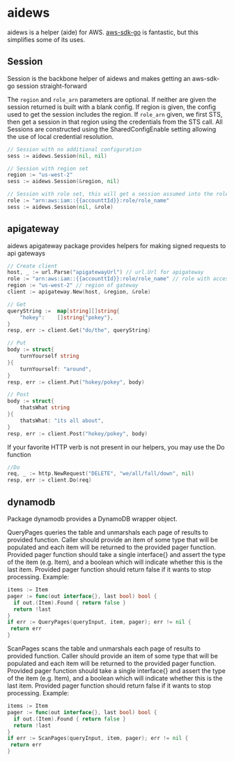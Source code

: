 aidews
======

aidews is a helper (aide) for AWS. [aws-sdk-go](https://github.com/aws/aws-sdk-go) is fantastic, but this simplifies some of its uses.

## Session
Session is the backbone helper of aidews and makes getting an aws-sdk-go session straight-forward

The `region` and `role_arn` parameters are optional. If neither are given the
session returned is built with a blank config. If region is given, the config
used to get the session includes the region. If `role_arn` given, we first STS,
then get a session in that region using the credentials from the STS call.
All Sessions are constructed using the SharedConfigEnable setting allowing
the use of local credential resolution.


``` go
// Session with no additional configuration
sess := aidews.Session(nil, nil)
```

``` go
// Session with region set
region := "us-west-2"
sess := aidews.Session(&region, nil)
```


``` go
// Session with role set, this will get a session assumed into the role passed in
role := "arn:aws:iam::{{accounttId}}:role/role_name"
sess := aidews.Session(nil, &role)
```

## apigateway
aidews apigateway package provides helpers for making signed requests to api gateways

``` go
// Create client
host, _ := url.Parse("apigatewayUrl") // url.Url for apigateway
role := "arn:aws:iam::{{accounttId}}:role/role_name" // role with access to execute api
region := "us-west-2" // region of gateway
client := apigateway.New(host, &region, &role)

// Get
queryString :=  map[string][]string{
	"hokey":    []string{"pokey"},
}
resp, err := client.Get("do/the", queryString)

// Put
body := struct{
    turnYourself string
}{
    turnYourself: "around",
}
resp, err := client.Put("hokey/pokey", body)

// Post
body := struct{
    thatsWhat string
}{
    thatsWhat: "its all about",
}
resp, err := client.Post("hokey/pokey", body)
```

If your favorite HTTP verb is not present in our helpers, you may use the Do function

``` go
//Do
req, _ := http.NewRequest("DELETE", "we/all/fall/down", nil)
resp, err := client.Do(req)
```

## dynamodb

Package dynamodb provides a DynamoDB wrapper object.

QueryPages queries the table and unmarshals each page of results to provided function.
Caller should provide an item of some type that will be populated and each item will be
returned to the provided pager function.
Provided pager function should take a single interface{} and assert the type of the item (e.g. Item),
and a boolean which will indicate whether this is the last item.
Provided pager function should return false if it wants to stop processing.
Example:

```go
items := Item
pager := func(out interface{}, last bool) bool {
  if out.(Item).Found { return false }
  return !last
}
if err := QueryPages(queryInput, item, pager); err != nil {
 return err
}
```

ScanPages scans the table and unmarshals each page of results to provided function.
Caller should provide an item of some type that will be populated and each item will be
returned to the provided pager function.
Provided pager function should take a single interface{} and assert the type of the item (e.g. Item),
and a boolean which will indicate whether this is the last item.
Provided pager function should return false if it wants to stop processing.
Example:

```go
items := Item
pager := func(out interface{}, last bool) bool {
  if out.(Item).Found { return false }
  return !last
}
if err := ScanPages(queryInput, item, pager); err != nil {
 return err
}
```

